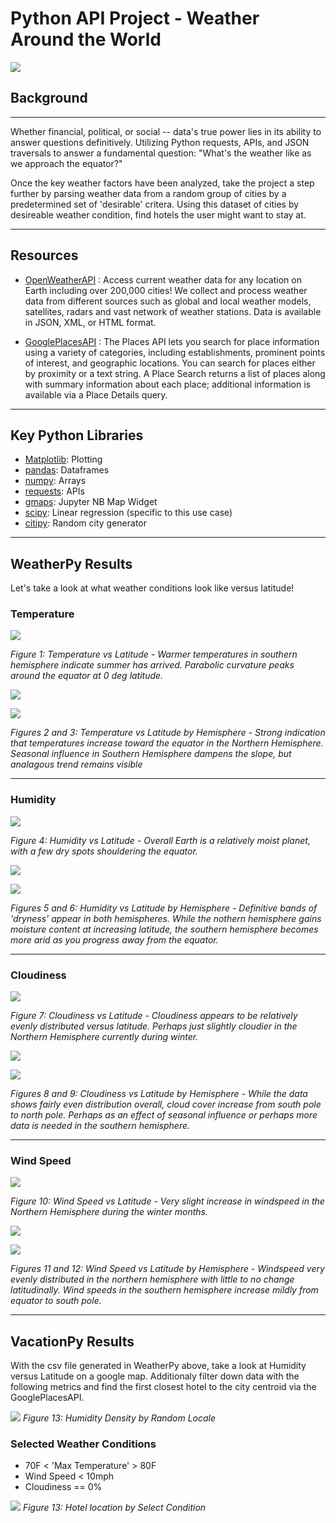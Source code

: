 # Python API Project - Weather Around the World
![](Images/world.jpg)

## Background
---
Whether financial, political, or social -- data's true power lies in its ability to answer questions definitively. Utilizing Python requests, APIs, and JSON traversals to answer a fundamental question: "What's the weather like as we approach the equator?"

Once the key weather factors have been analyzed, take the project a step further by parsing weather data from a random group of cities by a predetermined set of 'desirable' critera. Using this dataset of cities by desireable weather condition, find hotels the user might want to stay at. 

---
## Resources
* [OpenWeatherAPI](https://openweathermap.org/current) : Access current weather data for any location on Earth including over 200,000 cities! We collect and process weather data from different sources such as global and local weather models, satellites, radars and vast network of weather stations. Data is available in JSON, XML, or HTML format.

* [GooglePlacesAPI](https://developers.google.com/places/web-service/search) : The Places API lets you search for place information using a variety of categories, including establishments, prominent points of interest, and geographic locations. You can search for places either by proximity or a text string. A Place Search returns a list of places along with summary information about each place; additional information is available via a Place Details query.

---
## Key Python Libraries
* [Matplotlib](https://matplotlib.org/): Plotting 
* [pandas](https://pandas.pydata.org/): Dataframes
* [numpy](https://numpy.org/): Arrays
* [requests](https://pypi.org/project/requests/): APIs
* [gmaps](https://pypi.org/project/gmaps/): Jupyter NB Map Widget
* [scipy](https://www.scipy.org/): Linear regression (specific to this use case)
* [citipy](https://pypi.org/project/citipy/): Random city generator

---
## WeatherPy Results
Let's take a look at what weather conditions look like versus latitude!

### Temperature

![](WeatherPy/output_data/lat_temp.png)

*Figure 1: Temperature vs Latitude - Warmer temperatures in southern hemisphere indicate summer has arrived. Parabolic curvature peaks around the equator at 0 deg latitude.*

![](WeatherPy/output_data/reg_norlat_temp.png)

![](WeatherPy/output_data/reg_sudlat_temp.png)

*Figures 2 and 3: Temperature vs Latitude by Hemisphere - Strong indication that temperatures increase toward the equator in the Northern Hemisphere. Seasonal influence in Southern Hemisphere dampens the slope, but analagous trend remains visible*

---
### Humidity

![](WeatherPy/output_data/lat_humd.png)

*Figure 4: Humidity vs Latitude -  Overall Earth is a relatively moist planet, with a few dry spots shouldering the equator.*

![](WeatherPy/output_data/reg_norlat_humd.png)

![](WeatherPy/output_data/reg_sudlat_humd.png)

*Figures 5 and 6: Humidity vs Latitude by Hemisphere - Definitive bands of 'dryness' appear in both hemispheres. While the nothern hemisphere gains moisture content at increasing latitude, the southern hemisphere becomes more arid as you progress away from the equator.*

---
### Cloudiness

![](WeatherPy/output_data/lat_cloud.png)

*Figure 7: Cloudiness vs Latitude -  Cloudiness appears to be relatively evenly distributed versus latitude. Perhaps just slightly cloudier in the Northern Hemisphere currently during winter.*

![](WeatherPy/output_data/reg_norlat_cloud.png)

![](WeatherPy/output_data/reg_sudlat_cloud.png)

*Figures 8 and 9: Cloudiness vs Latitude by Hemisphere - While the data shows fairly even distribution overall, cloud cover increase from south pole to north pole. Perhaps as an effect of seasonal influence or perhaps more data is needed in the southern hemisphere.*

---
### Wind Speed

![](WeatherPy/output_data/lat_wind.png)

*Figure 10: Wind Speed vs Latitude -  Very slight increase in windspeed in the Northern Hemisphere during the winter months.*

![](WeatherPy/output_data/reg_norlat_wind.png)

![](WeatherPy/output_data/reg_sudlat_wind.png)

*Figures 11 and 12: Wind Speed vs Latitude by Hemisphere - Windspeed very evenly distributed in the northern hemisphere with little to no change latitudinally. Wind speeds in the southern hemisphere increase mildly from equator to south pole.*

---
## VacationPy Results
With the csv file generated in WeatherPy above, take a look at Humidity versus Latitude on a google map. Additionaly filter down data with the following metrics and find the first closest hotel to the city centroid via the GooglePlacesAPI. 

![](Images/humd_map.png)
*Figure 13: Humidity Density by Random Locale*

### Selected Weather Conditions
* 70F < 'Max Temperature' > 80F
* Wind Speed < 10mph
* Cloudiness == 0%

![](Images/hotel_map2.png)
*Figure 13: Hotel location by Select Condition*